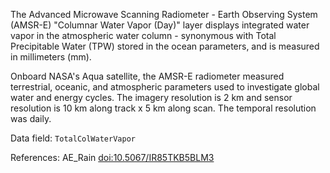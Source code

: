 The Advanced Microwave Scanning Radiometer - Earth Observing System (AMSR-E) "Columnar Water Vapor (Day)" layer displays integrated water vapor in the atmospheric water column - synonymous with Total Precipitable Water (TPW) stored in the ocean parameters, and is measured in millimeters (mm).

Onboard NASA's Aqua satellite, the AMSR-E radiometer measured terrestrial, oceanic, and atmospheric parameters used to investigate global water and energy cycles. The imagery resolution is 2 km and sensor resolution is 10 km along track x 5 km along scan. The temporal resolution was daily.

Data field: `TotalColWaterVapor`

References: AE_Rain [doi:10.5067/IR85TKB5BLM3](https://doi.org/10.5067/IR85TKB5BLM3)